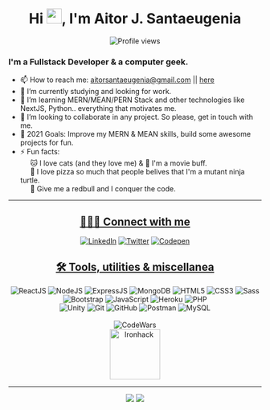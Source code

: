
<div align="center">
<h1>Hi <img src="https://raw.githubusercontent.com/iampavangandhi/iampavangandhi/master/gifs/Hi.gif" width="30px">, I'm Aitor J. Santaeugenia </h1>
<img alt='Profile views' src="https://komarev.com/ghpvc/?username=AitorSantaeugenia&label=PROFILE+VIEWS&color=blueviolet"/>
</div>

### I'm a Fullstack Developer & a computer geek.
- 📫 How to reach me: <a>aitorsantaeugenia@gmail.com</a> || <a href="https://github.com/AitorSantaeugenia/AitorSantaeugenia/issues/new">here</a>
- 🔭 I’m currently studying and looking for work.
- 🌱 I’m learning MERN/MEAN/PERN Stack and other technologies like NextJS, Python.. everything that motivates me.
- 👯 I’m looking to collaborate in any project. So please, get in touch with me.
- 🥅 2021 Goals: Improve my MERN & MEAN skills, build some awesome projects for fun.
- ⚡ Fun facts: <br/>
&nbsp;&nbsp;&nbsp;&nbsp; 🐱 I love cats (and they love me) & 🎥 I'm a movie buff. <br/>
&nbsp;&nbsp;&nbsp;&nbsp; 🍕 I love pizza so much that people belives that I'm a mutant ninja turtle. <br/>
&nbsp;&nbsp;&nbsp;&nbsp; 💪 Give me a redbull and I conquer the code.

---
<div align="center">
<h2><u>👨🏻‍💻 Connect with me</u></h2>
<a href="https://www.linkedin.com/in/aitorjsantaeugenia/" target="_blank"><img src="https://img.shields.io/badge/LinkedIn-%230077B5.svg?&style=for-the-badge&logo=linkedin&logoColor=white" alt="LinkedIn"></a>
<a href="https://twitter.com/SantaeugeniaJ" target="_blank"><img src="https://img.shields.io/badge/Twitter-%231DA1F2.svg?&style=for-the-badge&logo=twitter&logoColor=white" alt="Twitter"></a>
<a href="https://codepen.io/santaeugeniaJ" target="_blank"><img src="https://img.shields.io/badge/Codepen-%23131417.svg?&style=for-the-badge&logo=codepen&logoColor=white" alt="Codepen"></a>
</div>

<div align="center">
<h2><u>🛠 Tools, utilities & miscellanea</u></h2>
<img alt='ReactJS' src='https://img.shields.io/badge/-ReactJS-51CBF2?style=for-the-badge&logo=react&logoColor=white' />
<img alt='NodeJS' src='https://img.shields.io/badge/-NodeJs-339933?style=for-the-badge&logo=Nodejs&logoColor=white' />
<img alt='ExpressJS' src='http://img.shields.io/badge/-Express-black?style=for-the-badge&logo=express&logoColor=white' />
<img alt='MongoDB' src='http://img.shields.io/badge/-MongoDB-47A248?style=for-the-badge&logo=mongodb&logoColor=white' />
<img alt='HTML5' src='https://img.shields.io/badge/-HTML5-E34F26?style=for-the-badge&logo=html5&logoColor=white' />
<img alt='CSS3' src='https://img.shields.io/badge/-CSS3-1572B6?style=for-the-badge&logo=css3&logoColor=white' />
<img alt='Sass' src="https://img.shields.io/badge/-Sass-CC6699?style=for-the-badge&logo=sass&logoColor=white" />
<img alt='Bootstrap' src='https://img.shields.io/badge/-Bootsrap-7952B3?style=for-the-badge&logo=bootstrap&logoColor=white' />
<img alt='JavaScript' src='https://img.shields.io/badge/-Javascript-F7DF1E?style=for-the-badge&logo=javascript&logoColor=white' />
<!-- <img alt='Jasmine' src='https://img.shields.io/badge/-Jasmine-8A4182?style=for-the-badge&logo=jasmine&logoColor=white' />
<img alt='NPM' src='https://img.shields.io/badge/-NPM-CB3837?style=for-the-badge&logo=npm&logoColor=white' />
<img alt='Cypress' src='https://img.shields.io/badge/-cypress-%23E5E5E5?style=for-the-badge&logo=cypress&logoColor=058a5e' /> 
<img alt='Python' src='https://img.shields.io/badge/Python-3776AB?style=for-the-badge&logo=python&logoColor=white' />
<img alt='C#' src='https://img.shields.io/badge/C%23-239120?style=for-the-badge&logo=c-sharp&logoColor=white' /> -->
<img alt='Heroku' src='https://img.shields.io/badge/Heroku-430098?style=for-the-badge&logo=heroku&logoColor=white' />
<img alt='PHP' src='https://img.shields.io/badge/PHP-777BB4?style=for-the-badge&logo=php&logoColor=white' />
<br/>
<!-- <img alt='Canvas' src='https://img.shields.io/badge/-Canvas-E05F2C?style=for-the-badge&logo=canvas&logoColor=white' /> -->
<img alt='Unity' src='https://img.shields.io/badge/Unity-100000?style=for-the-badge&logo=unity&logoColor=white' />
<img alt='Git' src='https://img.shields.io/badge/-Git-F05032?style=for-the-badge&logo=git&logoColor=white' />
<img alt='GitHub' src='https://img.shields.io/badge/-Github-181717?style=for-the-badge&logo=github&logoColor=white' />
<!-- <img alt='Slack' src='https://img.shields.io/badge/-Slack-4A154B?style=for-the-badge&logo=slack&logoColor=white' /> -->
<img alt='Postman' src='https://img.shields.io/badge/-Postman-FF6C37?style=for-the-badge&logo=postman&logoColor=white' />
<!-- <img alt='MongoCompass' src='http://img.shields.io/badge/-MongoCompass-47A248?style=for-the-badge&logo=mongodb&logoColor=white' /> 
<img alt='VSCode' src='https://img.shields.io/badge/-VSCode-007ACC?style=for-the-badge&logo=visual-studio-code&logoColor=white' /> 
<img alt='Visual Studio' src='https://img.shields.io/badge/-Visual%20Studio-5C2D91?style=for-the-badge&logo=visual-studio&logoColor=white' /> -->
<img alt='MySQL' src='https://img.shields.io/badge/MySQL-00000F?style=for-the-badge&logo=mysql&logoColor=white' />
<!-- <img alt='Django' src='https://img.shields.io/badge/Django-092E20?style=for-the-badge&logo=django&logoColor=white' /> -->
<br/><br/>
<img alt='CodeWars' src='https://www.codewars.com/users/AitorSantaeugenia/badges/large' />
<div align="center">	
<img alt='Ironhack' src='https://i.imgur.com/qq7wMW4.png' style="width:100px" />
</div>
	
[website]: #
[twitter]: https://twitter.com/SantaeugeniaJ
[youtube]: #
[linkedin]: https://www.linkedin.com/in/aitorjsantaeugenia/
</div>

---

<div align="center">
    <img align=top src="https://github-readme-stats.vercel.app/api/top-langs/?username=AitorSantaeugenia&layout=compact&show_icons=true&title_color=ffffff&icon_color=34abeb&text_color=daf7dc&bg_color=151515"/>
    <img align=top src="https://github-readme-stats.vercel.app/api?username=AitorSantaeugenia&show_icons&theme=radical"/>
<div>




